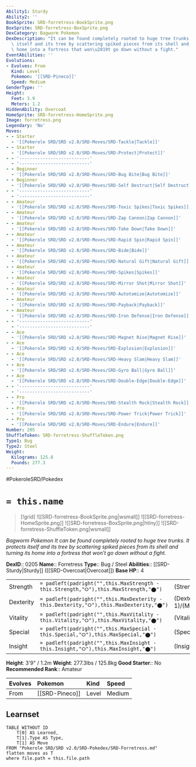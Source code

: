 ```yaml
---
Ability1: Sturdy
Ability2: ''
BookSprite: SRD-forretress-BookSprite.png
BoxSprite: SRD-forretress-BoxSprite.png
DexCategory: Bagworm Pokemon
DexDescription: "It can be found completely rooted to huge tree trunks. It protects\
  \ itself and its tree by scattering spiked pieces from its shell and turning its\
  \ home into a fortress that won\u2019t go down without a fight."
EventAbilities: ''
Evolutions:
- Evolves: From
  Kind: Level
  Pokemon: '[[SRD-Pineco]]'
  Speed: Medium
GenderType: ''
Height:
  Feet: 3.9
  Meters: 1.2
HiddenAbility: Overcoat
HomeSprite: SRD-forretress-HomeSprite.png
Image: forretress.png
Legendary: 'No'
Moves:
- - Starter
  - '[[Pokerole SRD/SRD v2.0/SRD-Moves/SRD-Tackle|Tackle]]'
- - Starter
  - '[[Pokerole SRD/SRD v2.0/SRD-Moves/SRD-Protect|Protect]]'
- - '---------------------------'
  - '---------------------------'
- - Beginner
  - '[[Pokerole SRD/SRD v2.0/SRD-Moves/SRD-Bug Bite|Bug Bite]]'
- - Beginner
  - '[[Pokerole SRD/SRD v2.0/SRD-Moves/SRD-Self Destruct|Self Destruct]]'
- - '---------------------------'
  - '---------------------------'
- - Amateur
  - '[[Pokerole SRD/SRD v2.0/SRD-Moves/SRD-Toxic Spikes|Toxic Spikes]]'
- - Amateur
  - '[[Pokerole SRD/SRD v2.0/SRD-Moves/SRD-Zap Cannon|Zap Cannon]]'
- - Amateur
  - '[[Pokerole SRD/SRD v2.0/SRD-Moves/SRD-Take Down|Take Down]]'
- - Amateur
  - '[[Pokerole SRD/SRD v2.0/SRD-Moves/SRD-Rapid Spin|Rapid Spin]]'
- - Amateur
  - '[[Pokerole SRD/SRD v2.0/SRD-Moves/SRD-Bide|Bide]]'
- - Amateur
  - '[[Pokerole SRD/SRD v2.0/SRD-Moves/SRD-Natural Gift|Natural Gift]]'
- - Amateur
  - '[[Pokerole SRD/SRD v2.0/SRD-Moves/SRD-Spikes|Spikes]]'
- - Amateur
  - '[[Pokerole SRD/SRD v2.0/SRD-Moves/SRD-Mirror Shot|Mirror Shot]]'
- - Amateur
  - '[[Pokerole SRD/SRD v2.0/SRD-Moves/SRD-Autotomize|Autotomize]]'
- - Amateur
  - '[[Pokerole SRD/SRD v2.0/SRD-Moves/SRD-Payback|Payback]]'
- - Amateur
  - '[[Pokerole SRD/SRD v2.0/SRD-Moves/SRD-Iron Defense|Iron Defense]]'
- - '---------------------------'
  - '---------------------------'
- - Ace
  - '[[Pokerole SRD/SRD v2.0/SRD-Moves/SRD-Magnet Rise|Magnet Rise]]'
- - Ace
  - '[[Pokerole SRD/SRD v2.0/SRD-Moves/SRD-Explosion|Explosion]]'
- - Ace
  - '[[Pokerole SRD/SRD v2.0/SRD-Moves/SRD-Heavy Slam|Heavy Slam]]'
- - Ace
  - '[[Pokerole SRD/SRD v2.0/SRD-Moves/SRD-Gyro Ball|Gyro Ball]]'
- - Ace
  - '[[Pokerole SRD/SRD v2.0/SRD-Moves/SRD-Double-Edge|Double-Edge]]'
- - '---------------------------'
  - '---------------------------'
- - Pro
  - '[[Pokerole SRD/SRD v2.0/SRD-Moves/SRD-Stealth Rock|Stealth Rock]]'
- - Pro
  - '[[Pokerole SRD/SRD v2.0/SRD-Moves/SRD-Power Trick|Power Trick]]'
- - Pro
  - '[[Pokerole SRD/SRD v2.0/SRD-Moves/SRD-Endure|Endure]]'
Number: 205
ShuffleToken: SRD-forretress-ShuffleToken.png
Type1: Bug
Type2: Steel
Weight:
  Kilograms: 125.8
  Pounds: 277.3
---
```


#PokeroleSRD/Pokedex

# `= this.name`

> [!grid]
> ![[SRD-forretress-BookSprite.png|wsmall]]
> ![[SRD-forretress-HomeSprite.png]]
> ![[SRD-forretress-BoxSprite.png|htiny]]
> ![[SRD-forretress-ShuffleToken.png|wsmall]]


*Bagworm Pokemon*
*It can be found completely rooted to huge tree trunks. It protects itself and its tree by scattering spiked pieces from its shell and turning its home into a fortress that won’t go down without a fight.*

**DexID**:: 0205
**Name**:: Forretress
**Type**:: Bug / Steel
**Abilities**:: [[SRD-Sturdy|Sturdy]] ([[SRD-Overcoat|Overcoat]])
**Base HP**:: 4

|           |                                                                                        |                                          |
| --------- | -------------------------------------------------------------------------------------- | ---------------------------------------- |
| Strength  | `= padleft(padright("",this.MaxStrength - this.Strength,"⭘"),this.MaxStrength,"⬤")`    | (Strength::2)/(MaxStrength::5)   |
| Dexterity | `= padleft(padright("",this.MaxDexterity - this.Dexterity,"⭘"),this.MaxDexterity,"⬤")` | (Dexterity:: 1)/(MaxDexterity::3) |
| Vitality  | `= padleft(padright("",this.MaxVitality - this.Vitality,"⭘"),this.MaxVitality,"⬤")`    | (Vitality::3)/(MaxVitality::7)   |
| Special   | `= padleft(padright("",this.MaxSpecial - this.Special,"⭘"),this.MaxSpecial,"⬤")`       | (Special::2)/(MaxSpecial::4)     |
| Insight   | `= padleft(padright("",this.MaxInsight - this.Insight,"⭘"),this.MaxInsight,"⬤")`       | (Insight::2)/(MaxInsight::4)     |

**Height**: 3'9" / 1.2m
**Weight**: 277.3lbs / 125.8kg
**Good Starter**:: No
**Recommended Rank**:: Amateur

| Evolves   | Pokemon        | Kind   | Speed   |
|:----------|:---------------|:-------|:--------|
| From      | [[SRD-Pineco]] | Level  | Medium  |

## Learnset

```dataview
TABLE WITHOUT ID
    T[0] AS Learned,
    T[1].Type AS Type,
    T[1] AS Move
FROM "Pokerole SRD/SRD v2.0/SRD-Pokedex/SRD-Forretress.md"
flatten moves as T
where file.path = this.file.path
```
